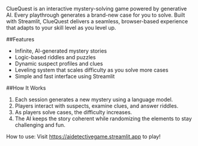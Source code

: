 ClueQuest is an interactive mystery-solving game powered by generative AI. Every playthrough generates a brand-new case for you to solve. Built with Streamlit, ClueQuest delivers a seamless, browser-based experience that adapts to your skill level as you level up.

##Features

- Infinite, AI-generated mystery stories  
- Logic-based riddles and puzzles  
- Dynamic suspect profiles and clues  
- Leveling system that scales difficulty as you solve more cases  
- Simple and fast interface using Streamlit

##How It Works

1. Each session generates a new mystery using a language model.
2. Players interact with suspects, examine clues, and answer riddles.
3. As players solve cases, the difficulty increases.
4. The AI keeps the story coherent while randomizing the elements to stay challenging and fun.

How to use:
Visit https://aidetectivegame.streamlit.app to play!
